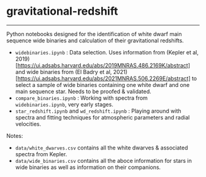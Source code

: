 # gravitational-redshift
---

Python notebooks designed for the identification of white dwarf main sequence wide binaries and calculation of their gravitational redshifts.
* `widebinaries.ipynb` : Data selection. Uses information from (Kepler et al, 2019)[https://ui.adsabs.harvard.edu/abs/2019MNRAS.486.2169K/abstract] and wide binaries from (El Badry et al, 2021)[https://ui.adsabs.harvard.edu/abs/2021MNRAS.506.2269E/abstract] to select a sample of wide binaries containing one white dwarf and one main sequence star. Needs to be proofed & validated.
* `compare_binaries.ipynb` : Working with spectra from `widebinaries.ipynb`, very early stages.
* `star_redshift.ipynb` and `wd_redshift.ipynb` : Playing around with spectra and fitting techniques for atmospheric parameters and radial velocities.

Notes:
* `data/white_dwarves.csv` contains all the white dwarves & associated spectra from Kepler.
* `data/wide_binaries.csv` contains all the aboce information for stars in wide binaries as well as information on their companions.

